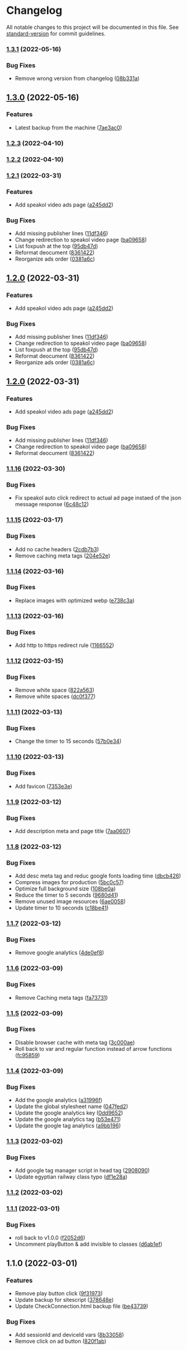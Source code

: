 # Changelog

All notable changes to this project will be documented in this file. See [standard-version](https://github.com/conventional-changelog/standard-version) for commit guidelines.

### [1.3.1](https://dev.azure.com///compare/v1.3.0...v1.3.1) (2022-05-16)


### Bug Fixes

* Remove wrong version from changelog ([08b331a](https://dev.azure.com///commit/08b331ae23440c1c82b14142bb8ce288292fa928))

## [1.3.0](https://dev.azure.com///compare/v1.2.1...v1.3.0) (2022-05-16)


### Features

* Latest backup from the machine ([7ae3ac0](https://dev.azure.com///commit/7ae3ac0ec2ed55c2fd9f9bd311dee2355f29a334))

### [1.2.3](https://dev.azure.com///compare/v1.2.2...v1.2.3) (2022-04-10)

### [1.2.2](https://dev.azure.com///compare/v1.2.1...v1.2.2) (2022-04-10)

### [1.2.1](https://dev.azure.com///compare/v1.1.16...v1.2.1) (2022-03-31)


### Features

* Add speakol video ads page ([a245dd2](https://dev.azure.com///commit/a245dd2e5e98985987d8c6991f8b9b76252d7b6c))


### Bug Fixes

* Add missing publisher lines ([11df346](https://dev.azure.com///commit/11df346ab632779236b513adac88aab1489c57d9))
* Change redirection to speakol video page ([ba09658](https://dev.azure.com///commit/ba096589ad0348c6b9614afd98eaf5a91142a68f))
* List foxpush at the top ([95db47d](https://dev.azure.com///commit/95db47d35f583e800daaf5e580563449067cad11))
* Reformat deocument ([8361422](https://dev.azure.com///commit/8361422eb55e1bb32c47cb3f3d38798669434d38))
* Reorganize ads order ([0381a6c](https://dev.azure.com///commit/0381a6c736bdc234b64ec9f929a0faccc74fdc74))

## [1.2.0](https://dev.azure.com///compare/v1.1.16...v1.2.0) (2022-03-31)


### Features

* Add speakol video ads page ([a245dd2](https://dev.azure.com///commit/a245dd2e5e98985987d8c6991f8b9b76252d7b6c))


### Bug Fixes

* Add missing publisher lines ([11df346](https://dev.azure.com///commit/11df346ab632779236b513adac88aab1489c57d9))
* Change redirection to speakol video page ([ba09658](https://dev.azure.com///commit/ba096589ad0348c6b9614afd98eaf5a91142a68f))
* List foxpush at the top ([95db47d](https://dev.azure.com///commit/95db47d35f583e800daaf5e580563449067cad11))
* Reformat deocument ([8361422](https://dev.azure.com///commit/8361422eb55e1bb32c47cb3f3d38798669434d38))
* Reorganize ads order ([0381a6c](https://dev.azure.com///commit/0381a6c736bdc234b64ec9f929a0faccc74fdc74))

## [1.2.0](https://dev.azure.com///compare/v1.1.16...v1.2.0) (2022-03-31)


### Features

* Add speakol video ads page ([a245dd2](https://dev.azure.com///commit/a245dd2e5e98985987d8c6991f8b9b76252d7b6c))


### Bug Fixes

* Add missing publisher lines ([11df346](https://dev.azure.com///commit/11df346ab632779236b513adac88aab1489c57d9))
* Change redirection to speakol video page ([ba09658](https://dev.azure.com///commit/ba096589ad0348c6b9614afd98eaf5a91142a68f))
* Reformat deocument ([8361422](https://dev.azure.com///commit/8361422eb55e1bb32c47cb3f3d38798669434d38))

### [1.1.16](https://dev.azure.com///compare/v1.1.15...v1.1.16) (2022-03-30)


### Bug Fixes

* Fix speakol auto click redirect to actual ad page instaed of the json message response ([6c48c12](https://dev.azure.com///commit/6c48c1202fa07be16fd3a2f527308a209a13b03f))

### [1.1.15](https://dev.azure.com///compare/v1.1.14...v1.1.15) (2022-03-17)


### Bug Fixes

* Add no cache headers ([2cdb7b3](https://dev.azure.com///commit/2cdb7b3dfbdd909395fab5335be10996ef1164b7))
* Remove caching meta tags ([204e52e](https://dev.azure.com///commit/204e52ee386d50716ec8d4e23fda1c5810d1475a))

### [1.1.14](https://dev.azure.com///compare/v1.1.13...v1.1.14) (2022-03-16)


### Bug Fixes

* Replace images with optimized webp ([e738c3a](https://dev.azure.com///commit/e738c3aa84758de8f39478eafb60e99016a7b01d))

### [1.1.13](https://dev.azure.com///compare/v1.1.12...v1.1.13) (2022-03-16)


### Bug Fixes

* Add http to https redirect rule ([1166552](https://dev.azure.com///commit/11665525050e2ec6515816f6db7b7d09fe534fce))

### [1.1.12](https://dev.azure.com///compare/v1.1.11...v1.1.12) (2022-03-15)


### Bug Fixes

* Remove white space ([822a563](https://dev.azure.com///commit/822a563312a244e6b2809aecfb58a1b92d36c033))
* Remove white spaces ([dc0f377](https://dev.azure.com///commit/dc0f3775e750f00fadbd0fcfb9b45bcd92aed7b6))

### [1.1.11](https://dev.azure.com///compare/v1.1.10...v1.1.11) (2022-03-13)


### Bug Fixes

* Change the timer to 15 seconds ([57b0e34](https://dev.azure.com///commit/57b0e3496316475b58ba47899c69b4dc77429163))

### [1.1.10](https://dev.azure.com///compare/v1.1.9...v1.1.10) (2022-03-13)


### Bug Fixes

* Add favicon ([7353e3e](https://dev.azure.com///commit/7353e3e6aedc2684b70f2d763a48820f138ba8c8))

### [1.1.9](https://dev.azure.com///compare/v1.1.8...v1.1.9) (2022-03-12)


### Bug Fixes

* Add description meta and page title ([7aa0607](https://dev.azure.com///commit/7aa0607fb3d96a8d3cdc8d5bf3121f1133e88597))

### [1.1.8](https://dev.azure.com///compare/v1.1.7...v1.1.8) (2022-03-12)


### Bug Fixes

* Add desc meta tag and reduc google fonts loading time ([dbcb426](https://dev.azure.com///commit/dbcb426b5fb7373c6755716ef6fbf4add4fcdbe5))
* Compress images for production ([5bc0c57](https://dev.azure.com///commit/5bc0c574b61e2a0e2c3ea37932b01515812f373d))
* Optimize full background size ([108be0a](https://dev.azure.com///commit/108be0acf9c0f55ac9372149e2467ac454c7a5be))
* Reduce the timer to 5 seconds ([9680d41](https://dev.azure.com///commit/9680d41abbc2436e9e1649dbdcf9d87bc6d360e9))
* Remove unused image resources ([6ae0058](https://dev.azure.com///commit/6ae0058f6a9d35b076c22e74ce95707085557f64))
* Update timer to 10 seconds ([c18be41](https://dev.azure.com///commit/c18be41e7f43350d232a6ba857dd6fc78b64bc28))

### [1.1.7](https://dev.azure.com///compare/v1.1.6...v1.1.7) (2022-03-12)


### Bug Fixes

* Remove google analytics ([4de0ef8](https://dev.azure.com///commit/4de0ef8f41626f58611272a05c4c03d940384f72))

### [1.1.6](https://dev.azure.com///compare/v1.1.5...v1.1.6) (2022-03-09)


### Bug Fixes

* Remove Caching meta tags ([fa73731](https://dev.azure.com///commit/fa73731fe511bad61a177323ae93be9f7fc1e5da))

### [1.1.5](https://dev.azure.com///compare/v1.1.4...v1.1.5) (2022-03-09)


### Bug Fixes

* Disable browser cache with meta tag ([3c000ae](https://dev.azure.com///commit/3c000ae91e184f9bb058e81e0dfc49d5bddd082a))
* Roll back to var and regular function instead of arrow functions ([fc95859](https://dev.azure.com///commit/fc958590cd83dd4b5bdac5f68f9fdec9036090d3))

### [1.1.4](https://dev.azure.com///compare/v1.1.3...v1.1.4) (2022-03-09)


### Bug Fixes

* Add the google analytics ([a31996f](https://dev.azure.com///commit/a31996f657cd5f812ae79f663f93d59344ae55a6))
* Update the global stylesheet name ([047fed2](https://dev.azure.com///commit/047fed2653e72705fa49c92416f10ea41db6cb1a))
* Update the google analytics key ([0dd9652](https://dev.azure.com///commit/0dd9652fc82d9b22ace10aea272eecf6c3d2607a))
* Update the google analytics tag ([b53e471](https://dev.azure.com///commit/b53e47192e830aff68ec15cda6b755598555e7d7))
* Update the google tag analytics ([a9bb196](https://dev.azure.com///commit/a9bb1962c4bbf85f0e6609821f8d77a6ef13c942))

### [1.1.3](https://dev.azure.com///compare/v1.1.2...v1.1.3) (2022-03-02)


### Bug Fixes

* Add google tag manager script in head tag ([2908090](https://dev.azure.com///commit/29080907c78fc4e3811e1e05293ce1bab4002c59))
* Update egyptian railway class typo ([df1e28a](https://dev.azure.com///commit/df1e28a2978943af7bd0eb75a5b71098e24d35fd))

### [1.1.2](https://dev.azure.com///compare/v1.1.1...v1.1.2) (2022-03-02)

### [1.1.1](https://dev.azure.com///compare/v1.1.0...v1.1.1) (2022-03-01)


### Bug Fixes

* roll back to v1.0.0 ([f2052d6](https://dev.azure.com///commit/f2052d6ee5af732f6ed35d51d652492ce6d91210))
* Uncomment playButton & add invisible to classes ([d6ab1ef](https://dev.azure.com///commit/d6ab1ef6c7974e8d4377c0ca044f76b928ae8d86))

## 1.1.0 (2022-03-01)


### Features

* Remove play button click ([9f31973](https://dev.azure.com///commit/9f31973c03985178cf97295bfe159804ebe9c53b))
* Update backup for sitescript ([378648e](https://dev.azure.com///commit/378648e486e3b58559657e346f632d8fa4a9d3ff))
* Update CheckConnection.html backup file ([be43739](https://dev.azure.com///commit/be43739290348efb0b8748ea8a16b223e240e733))


### Bug Fixes

* Add sessionId and deviceId vars ([8b33058](https://dev.azure.com///commit/8b330587c244219be5f2faf9692e20272fa0c0fc))
* Remove click on ad button ([820f1ab](https://dev.azure.com///commit/820f1ab2f652a71be3a1ede8c0f34561497b8639))
